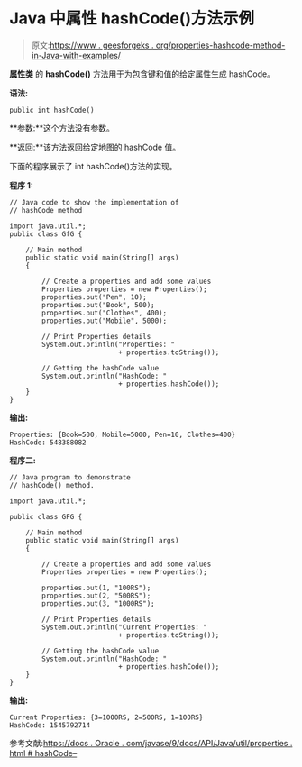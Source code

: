 # Java 中属性 hashCode()方法示例

> 原文:[https://www . geesforgeks . org/properties-hashcode-method-in-Java-with-examples/](https://www.geeksforgeeks.org/properties-hashcode-method-in-java-with-examples/)

**[属性类](https://www.geeksforgeeks.org/java-util-properties-class-java/)** 的 **hashCode()** 方法用于为包含键和值的给定属性生成 hashCode。

**语法:**

```
public int hashCode()
```

**参数:**这个方法没有参数。

**返回:**该方法返回给定地图的 hashCode 值。

下面的程序展示了 int hashCode()方法的实现。

**程序 1:**

```
// Java code to show the implementation of
// hashCode method

import java.util.*;
public class GfG {

    // Main method
    public static void main(String[] args)
    {

        // Create a properties and add some values
        Properties properties = new Properties();
        properties.put("Pen", 10);
        properties.put("Book", 500);
        properties.put("Clothes", 400);
        properties.put("Mobile", 5000);

        // Print Properties details
        System.out.println("Properties: "
                           + properties.toString());

        // Getting the hashCode value
        System.out.println("HashCode: "
                           + properties.hashCode());
    }
}
```

**输出:**

```
Properties: {Book=500, Mobile=5000, Pen=10, Clothes=400}
HashCode: 548388082

```

**程序二:**

```
// Java program to demonstrate
// hashCode() method.

import java.util.*;

public class GFG {

    // Main method
    public static void main(String[] args)
    {

        // Create a properties and add some values
        Properties properties = new Properties();

        properties.put(1, "100RS");
        properties.put(2, "500RS");
        properties.put(3, "1000RS");

        // Print Properties details
        System.out.println("Current Properties: "
                           + properties.toString());

        // Getting the hashCode value
        System.out.println("HashCode: "
                           + properties.hashCode());
    }
}
```

**输出:**

```
Current Properties: {3=1000RS, 2=500RS, 1=100RS}
HashCode: 1545792714

```

参考文献:[https://docs . Oracle . com/javase/9/docs/API/Java/util/properties . html # hashCode–](https://docs.oracle.com/javase/9/docs/api/java/util/Properties.html#hashCode--)